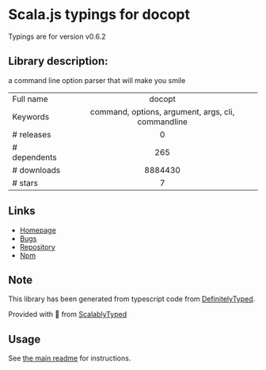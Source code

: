 
# Scala.js typings for docopt

Typings are for version v0.6.2

## Library description:
a command line option parser that will make you smile

|                    |                 |
| ------------------ | :-------------: |
| Full name          | docopt |
| Keywords           | command, options, argument, args, cli, commandline |
| # releases         | 0 |
| # dependents       | 265 |
| # downloads        | 8884430 |
| # stars            | 7 |

## Links
- [Homepage](https://github.com/scarnie/docopt.coffee)
- [Bugs](https://github.com/scarnie/docopt.coffee/issues)
- [Repository](https://github.com/scarnie/docopt.coffee)
- [Npm](https://www.npmjs.com/package/docopt)
    


## Note
This library has been generated from typescript code from [DefinitelyTyped](https://definitelytyped.org).

Provided with :purple_heart: from [ScalablyTyped](https://github.com/oyvindberg/ScalablyTyped)

## Usage
See [the main readme](../../readme.md) for instructions.


